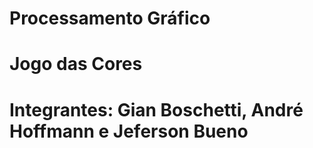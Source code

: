 # Processamento Gráfico
# Jogo das Cores
# Integrantes: Gian Boschetti, André Hoffmann e Jeferson Bueno
